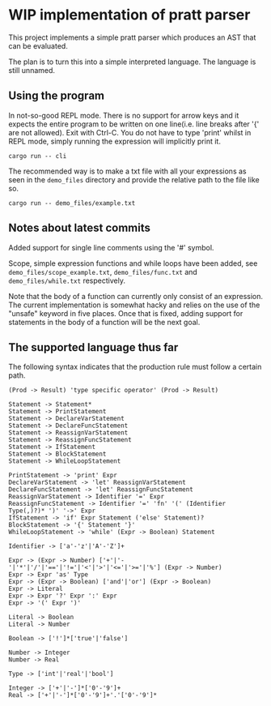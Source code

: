 # WIP implementation of pratt parser

This project implements a simple pratt parser which produces an AST
that can be evaluated.

The plan is to turn this into a simple interpreted language. The language is
still unnamed.

## Using the program

In not-so-good REPL mode. There is no support for arrow keys and it expects the
entire program to be written on one line(i.e. line breaks after '{' are not
allowed). Exit with Ctrl-C. You do not have to type 'print' whilst in REPL
mode, simply running the expression will implicitly print it.
```
cargo run -- cli
```

The recommended way is to make a txt file with all your expressions as seen in
the `demo_files` directory and provide the relative path to the file like so.

```
cargo run -- demo_files/example.txt
```

## Notes about latest commits

Added support for single line comments using the '#' symbol.

Scope, simple expression functions and while loops have been added, see
`demo_files/scope_example.txt`, `demo_files/func.txt` and
`demo_files/while.txt` respectively.


Note that the body of a function can currently only consist of an expression.
The current implementation is somewhat hacky and relies on the use of the
"unsafe" keyword in five places. Once that is fixed, adding support for statements
in the body of a function will be the next goal.

## The supported language thus far

The following syntax indicates that the production rule must follow a certain path.
```
(Prod -> Result) 'type specific operator' (Prod -> Result)
```

```
Statement -> Statement*
Statement -> PrintStatement
Statement -> DeclareVarStatement
Statement -> DeclareFuncStatement
Statement -> ReassignVarStatement
Statement -> ReassignFuncStatement
Statement -> IfStatement
Statement -> BlockStatement
Statement -> WhileLoopStatement

PrintStatement -> 'print' Expr
DeclareVarStatement -> 'let' ReassignVarStatement
DeclareFuncStatement -> 'let' ReassignFuncStatement
ReassignVarStatement -> Identifier '=' Expr 
ReassignFuncStatement -> Identifier '=' 'fn' '(' (Identifier Type(,)?)* ')' '->' Expr
IfStatement -> 'if' Expr Statement ('else' Statement)?
BlockStatement -> '{' Statement '}'
WhileLoopStatement -> 'while' (Expr -> Boolean) Statement

Identifier -> ['a'-'z'|'A'-'Z']+

Expr -> (Expr -> Number) ['+'|'-'|'*'|'/'|'=='|'!='|'<'|'>'|'<='|'>='|'%'] (Expr -> Number)
Expr -> Expr 'as' Type
Expr -> (Expr -> Boolean) ['and'|'or'] (Expr -> Boolean)
Expr -> Literal
Expr -> Expr '?' Expr ':' Expr
Expr -> '(' Expr ')'

Literal -> Boolean
Literal -> Number

Boolean -> ['!']*['true'|'false']

Number -> Integer
Number -> Real

Type -> ['int'|'real'|'bool']

Integer -> ['+'|'-']*['0'-'9']+
Real -> ['+'|'-']*['0'-'9']+'.'['0'-'9']*
```

